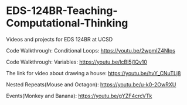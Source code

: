 # EDS-124BR-Teaching-Computational-Thinking
Videos and projects for EDS 124BR at UCSD

Code Walkthrough: Conditional Loops: https://youtu.be/2wpmIZ4NIps

Code Walkthrough: Variables: https://youtu.be/lcBl5j1Qv10

The link for video about drawing a house: https://youtu.be/hvY_CNuTLj8

Nested Repeats(Mouse and Octagon): https://youtu.be/u-k0-2OwRXU

Events(Monkey and Banana): https://youtu.be/gYZF4crcVTk
